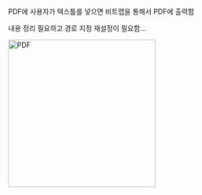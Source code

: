 PDF에 사용자가 텍스틀를 넣으면 비트맵을 통해서 PDF에 출력함

내용 정리 필요하고 경로 지정 재설정이 필요함...

<img width="300" alt="PDF" src="https://user-images.githubusercontent.com/28819051/140033853-6f7ae9c1-a2a1-4c73-b885-85d970254ca9.PNG">
